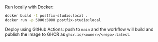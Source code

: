 Run locally with Docker:

```bash
docker build -t postfix-studio:local .
docker run -p 5000:5000 postfix-studio:local
```

Deploy using GitHub Actions: push to `main` and the workflow will build and publish the image to GHCR as `ghcr.io/<owner>/<repo>:latest`.
